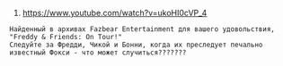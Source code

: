 1) https://www.youtube.com/watch?v=ukoHI0cVP_4

```
Найденный в архивах Fazbear Entertainment для вашего удовольствия, "Freddy & Friends: On Tour!"
Следуйте за Фредди, Чикой и Бонни, когда их преследует печально известный Фокси - что может случиться???????
```

